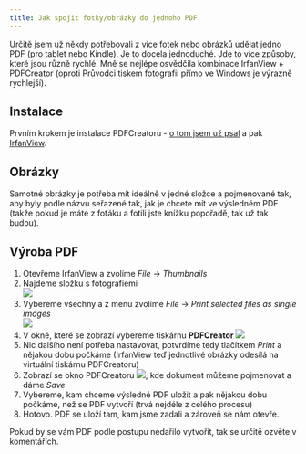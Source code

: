 ```yaml
---
title: Jak spojit fotky/obrázky do jednoho PDF
---
```


Určitě jsem už někdy potřebovali z více fotek nebo obrázků udělat jedno PDF (pro tablet nebo Kindle). Je to docela jednoduché. Jde to více způsoby, které jsou různě rychlé. Mně se nejlépe osvědčila kombinace IrfanView + PDFCreator (oproti Průvodci tiskem fotografií přímo ve Windows je výrazně rychlejší).

Instalace
------------
Prvním krokem je instalace PDFCreatoru - [o tom jsem už psal](/tvorba-pdf-zadarmo-pdfcreator/) a pak [IrfanView](http://www.irfanview.com/).

Obrázky
-------------
Samotné obrázky je potřeba mít ideálně v jedné složce a pojmenované tak, aby byly podle názvu seřazené tak, jak je chcete mít ve výsledném PDF (takže pokud je máte z foťáku a fotili jste knížku popořadě, tak už tak budou).

Výroba PDF
----------------
1. Otevřeme IrfanView a zvolíme *File* -> *Thumbnails*
2. Najdeme složku s fotografiemi <br> ![](/data/2014/2014-06-08-jak-spojit-fotkyobrazky-do-jednoho-pdf/2014-06-08-irfan1.png)
3. Vybereme všechny a z menu zvolíme *File* -> *Print selected files as single images* <br> ![](/data/2014/2014-06-08-jak-spojit-fotkyobrazky-do-jednoho-pdf/2014-06-08-irfan2.png)
4. V okně, které se zobrazí vybereme tiskárnu **PDFCreator** ![](/data/2014/2014-06-08-jak-spojit-fotkyobrazky-do-jednoho-pdf/2014-06-08-irfan3.png)
5. Nic dalšího není potřeba nastavovat, potvrdíme tedy tlačítkem *Print* a nějakou dobu počkáme (IrfanView teď jednotlivé obrázky odesílá na virtuální tiskárnu PDFCreatoru)
6. Zobrazí se okno PDFCreatoru ![](/data/2014/2014-06-08-jak-spojit-fotkyobrazky-do-jednoho-pdf/2014-06-08-irfan4.png), kde dokument můžeme pojmenovat a dáme *Save*
7. Vybereme, kam chceme výsledné PDF uložit a pak nějakou dobu počkáme, než se PDF vytvoří (trvá nejdéle z celého procesu)
8. Hotovo. PDF se uloží tam, kam jsme zadali a zároveň se nám otevře.



Pokud by se vám PDF podle postupu nedařilo vytvořit, tak se určitě ozvěte v komentářích.
